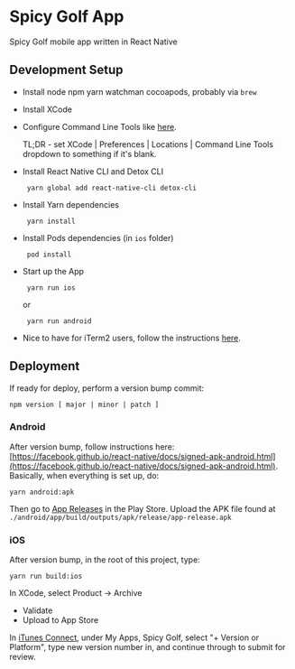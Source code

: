 # Spicy Golf App

Spicy Golf mobile app written in React Native

## Development Setup

 * Install node npm yarn watchman cocoapods, probably via `brew`
 * Install XCode
 * Configure Command Line Tools like [here](https://stackoverflow.com/questions/29108172/xcrun-unable-to-find-simctl).

    TL;DR - set XCode | Preferences | Locations | Command Line Tools dropdown to something if it's blank.

 * Install React Native CLI and Detox CLI

        yarn global add react-native-cli detox-cli

 * Install Yarn dependencies

        yarn install

 * Install Pods dependencies (in `ios` folder)

        pod install

 * Start up the App

        yarn run ios
    or

        yarn run android


 * Nice to have for iTerm2 users, follow the instructions [here](https://stackoverflow.com/questions/37814803/how-to-get-react-native-run-ios-to-open-in-iterm-instead-of-terminal-on-a-macos).

## Deployment

If ready for deploy, perform a version bump commit:

    npm version [ major | minor | patch ]

### Android

After version bump, follow instructions here: [https://facebook.github.io/react-native/docs/signed-apk-android.html](https://facebook.github.io/react-native/docs/signed-apk-android.html).  Basically, when everything is set up, do:

    yarn android:apk

Then go to [App Releases](https://play.google.com/apps/publish/?dev_acc=00137341438711124394#ManageReleasesPlace:p=golf.spicy) in the Play Store.  Upload the APK file found at ```./android/app/build/outputs/apk/release/app-release.apk```

### iOS

After version bump, in the root of this project, type:

    yarn run build:ios

In XCode, select Product -> Archive

 * Validate
 * Upload to App Store

In [iTunes Connect](itunesconnect.apple.com/WebObjects/iTunesConnect.woa/ra/ng/app/1250184426), under My Apps, Spicy Golf, select "+ Version or Platform", type new version number in, and continue through to submit for review.